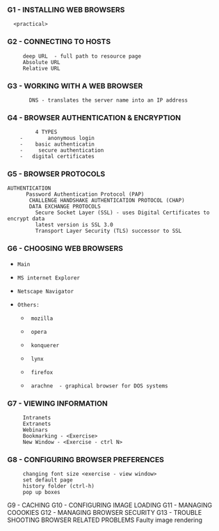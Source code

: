 ### G1 - INSTALLING WEB BROWSERS
 	  <practical>
### G2 - CONNECTING TO HOSTS
 	     deep URL  - full path to resource page
 	     Absolute URL
 	     Relative URL
### G3 - WORKING WITH A WEB BROWSER
 	   	   DNS - translates the server name into an IP address
### G4 - BROWSER AUTHENTICATION & ENCRYPTION
 	  	     4 TYPES
 	  	-	     anonymous login
 	  	-    basic authenticatin
 	  	-     secure authentication
 	  	-   digital certificates
### G5 - BROWSER PROTOCOLS
    AUTHENTICATION
 	  	  Password Authentication Protocol (PAP)
 		   CHALLENGE HANDSHAKE AUTHENTICATION PROTOCOL (CHAP)
 		   DATA EXCHANGE PROTOCOLS
 	  	     Secure Socket Layer (SSL) - uses Digital Certificates to encrypt data
 	  	     latest version is SSL 3.0
 	  	     Transport Layer Security (TLS) successor to SSL
### G6 - CHOOSING WEB BROWSERS
 -	   Main
 -	   MS internet Explorer
 -	   Netscape Navigator
 -	   Others:
 	-	   mozilla
 	-	   opera
 	-	   konquerer
 	-	   lynx
 	-	   firefox
 	-	   arachne  - graphical browser for DOS systems
	   
 	

### G7 - VIEWING INFORMATION
 	     Intranets
 	     Extranets
 	     Webinars
 	     Bookmarking - <Exercise>
 	     New Window - <Exercise - ctrl N>

### G8 - CONFIGURING BROWSER PREFERENCES
 	     changing font size <exercise - view window>
 	     set default page
 	     history folder (ctrl-h)
 	     pop up boxes

G9 - CACHING
G10 - CONFIGURING IMAGE LOADING
G11 - MANAGING COOOKIES
G12 - MANAGING BROWSER SECURITY
G13 - TROUBLE SHOOTING BROWSER RELATED PROBLEMS
    Faulty image rendering
